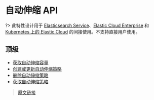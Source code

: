 # 自动伸缩 API

?> 此特性设计用于 [Elasticsearch Service](https://www.elastic.co/cloud/elasticsearch-service/signup?baymax=docs-body&elektra=docs)、[Elastic Cloud Enterprise](https://www.elastic.co/guide/en/cloud-enterprise/current) 和 [Kubernetes 上的 Elastic Cloud](https://www.elastic.co/guide/en/cloud-on-k8s/current) 的间接使用。不支持直接用户使用。

## 顶级

- [获取自动伸缩容量](/rest_apis/autoscaling_apis/get_autoscaling_capacity)
- [创建或更新自动伸缩策略](/rest_apis/autoscaling_apis/create_or_update_autoscaling_policy)
- [删除自动伸缩策略](/rest_apis/autoscaling_apis/delete_autoscaling_policy)
- [获取自动伸缩策略](/rest_apis/autoscaling_apis/get_autoscaling_policy)

> [原文链接](https://www.elastic.co/guide/en/elasticsearch/reference/current/autoscaling-apis.html)
